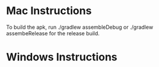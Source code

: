 
# Mac Instructions
To build the apk, run ./gradlew assembleDebug or ./gradlew assembeRelease for the release build.

# Windows Instructions